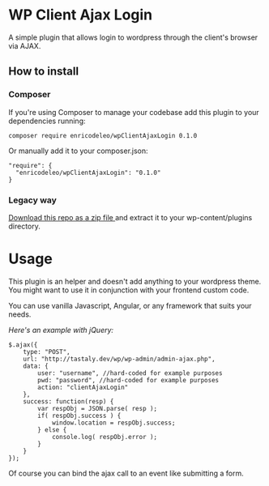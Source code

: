 # WP Client Ajax Login

A simple plugin that allows login to wordpress through the client's browser via AJAX.

## How to install

### Composer

If you're using Composer to manage your codebase add this plugin to your dependencies running:

`composer require enricodeleo/wpClientAjaxLogin 0.1.0`

Or manually add it to your composer.json:

```
"require": {
  "enricodeleo/wpClientAjaxLogin": "0.1.0"
}
```

### Legacy way

[Download this repo as a zip file ](https://github.com/enricodeleo/wpClientAjaxLogin/archive/0.1.0.zip) and extract it
to your wp-content/plugins directory.

# Usage

This plugin is an helper and doesn't add anything to your wordpress theme. You might want to use it in conjunction
with your frontend custom code.

You can use vanilla Javascript, Angular, or any framework that suits your needs. 

_Here's an example with jQuery:_

```
$.ajax({
    type: "POST",
    url: "http://tastaly.dev/wp/wp-admin/admin-ajax.php",
    data: {
        user: "username", //hard-coded for example purposes
        pwd: "password", //hard-coded for example purposes
        action: "clientAjaxLogin"
    },
    success: function(resp) {
        var respObj = JSON.parse( resp );
        if( respObj.success ) {
            window.location = respObj.success;
        } else {
            console.log( respObj.error );
        }
    }
});
```

Of course you can bind the ajax call to an event like submitting a form.